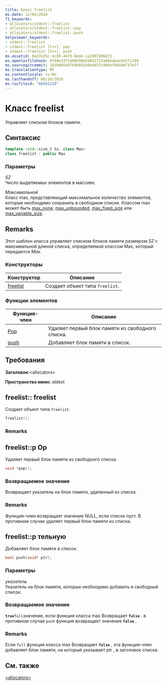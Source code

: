 ```yaml
---
title: Класс freelist
ms.date: 11/04/2016
f1_keywords:
- allocators/stdext::freelist
- allocators/stdext::freelist::pop
- allocators/stdext::freelist::push
helpviewer_keywords:
- stdext::freelist
- stdext::freelist [C++], pop
- stdext::freelist [C++], push
ms.assetid: 8ad7e35c-4c80-4479-8ede-1a2497b06d71
ms.openlocfilehash: bf88e33f5d00b9b6b90d2712a0bbabaa3e571340
ms.sourcegitcommit: 1839405b97036891b6e4d37c99def044d6f37eff
ms.translationtype: MT
ms.contentlocale: ru-RU
ms.lasthandoff: 08/18/2020
ms.locfileid: "88561210"
---
```

# <a name="freelist-class"></a>Класс freelist

Управляет списком блоков памяти.

## <a name="syntax"></a>Синтаксис

```cpp
template <std::size_t Sz, class Max>
class freelist : public Max
```

### <a name="parameters"></a>Параметры

*SZ*\
Число выделяемых элементов в массиве.

*Максимальной*\
Класс max, представляющий максимальное количество элементов, которые необходимо сохранить в свободном списке. Классом max может быть [max_none](../standard-library/max-none-class.md), [max_unbounded](../standard-library/max-unbounded-class.md), [max_fixed_size](../standard-library/max-fixed-size-class.md) или [max_variable_size](../standard-library/max-variable-size-class.md).

## <a name="remarks"></a>Remarks

Этот шаблон класса управляет списком блоков памяти размером *SZ* с максимальной длиной списка, определяемой классом Max, который передается *Max*.

### <a name="constructors"></a>Конструкторы

|Конструктор|Описание|
|-|-|
|[freelist](#freelist)|Создает объект типа `freelist`.|

### <a name="member-functions"></a>Функции элементов

|Функция-член|Описание|
|-|-|
|[Рор](#pop)|Удаляет первый блок памяти из свободного списка.|
|[push](#push)|Добавляет блок памяти в список.|

## <a name="requirements"></a>Требования

**Заголовок:**\<allocators>

**Пространство имен:** stdext

## <a name="freelistfreelist"></a><a name="freelist"></a> freelist:: freelist

Создает объект типа `freelist`.

```cpp
freelist();
```

### <a name="remarks"></a>Remarks

## <a name="freelistpop"></a><a name="pop"></a> freelist::p Op

Удаляет первый блок памяти из свободного списка.

```cpp
void *pop();
```

### <a name="return-value"></a>Возвращаемое значение

Возвращает указатель на блок памяти, удаленный из списка.

### <a name="remarks"></a>Remarks

Функция-член возвращает значение NULL, если список пуст. В противном случае удаляет первый блок памяти из списка.

## <a name="freelistpush"></a><a name="push"></a> freelist::p тельную

Добавляет блок памяти в список.

```cpp
bool push(void* ptr);
```

### <a name="parameters"></a>Параметры

*указатель*\
Указатель на блок памяти, которые необходимо добавить в свободный список.

### <a name="return-value"></a>Возвращаемое значение

**`true`**`full`значение, если функция класса max Возвращает **`false`** . в противном случае `push` функция возвращает значение **`false`** .

### <a name="remarks"></a>Remarks

Если `full` функция класса max Возвращает **`false`** , эта функция-член добавляет блок памяти, на который указывает *ptr* , в заголовок списка.

## <a name="see-also"></a>См. также

[\<allocators>](../standard-library/allocators-header.md)
